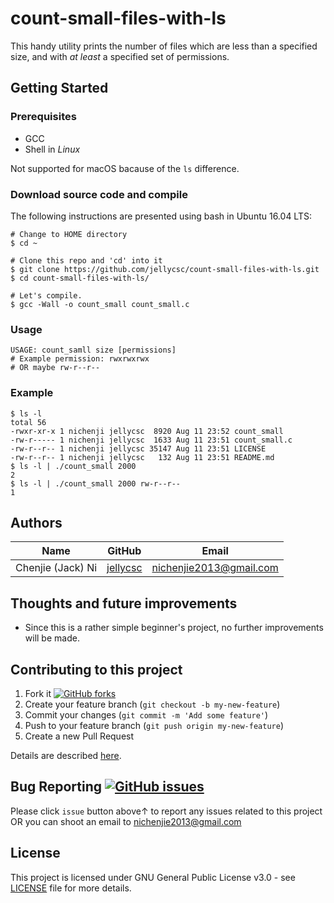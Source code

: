 # count-small-files-with-ls
This handy utility prints the number of files which are less than a specified size, and with *at least* a specified set of permissions.

## Getting Started

### Prerequisites

* GCC
* Shell in *Linux*

Not supported for macOS bacause of the `ls` difference.

### Download source code and compile
The following instructions are presented using bash in Ubuntu 16.04 LTS:
```
# Change to HOME directory
$ cd ~

# Clone this repo and 'cd' into it
$ git clone https://github.com/jellycsc/count-small-files-with-ls.git
$ cd count-small-files-with-ls/

# Let's compile.
$ gcc -Wall -o count_small count_small.c
```

### Usage
```
USAGE: count_samll size [permissions]
# Example permission: rwxrwxrwx
# OR maybe rw-r--r--
```

### Example
```
$ ls -l
total 56
-rwxr-xr-x 1 nichenji jellycsc  8920 Aug 11 23:52 count_small
-rw-r----- 1 nichenji jellycsc  1633 Aug 11 23:51 count_small.c
-rw-r--r-- 1 nichenji jellycsc 35147 Aug 11 23:51 LICENSE
-rw-r--r-- 1 nichenji jellycsc   132 Aug 11 23:51 README.md
$ ls -l | ./count_small 2000
2
$ ls -l | ./count_small 2000 rw-r--r--
1
```

## Authors

| Name                    | GitHub                                     | Email
| ----------------------- | ------------------------------------------ | -------------------------
| Chenjie (Jack) Ni       | [jellycsc](https://github.com/jellycsc)    | nichenjie2013@gmail.com

## Thoughts and future improvements

* Since this is a rather simple beginner's project, no further improvements will be made.

## Contributing to this project

1. Fork it [![GitHub forks](https://img.shields.io/github/forks/jellycsc/count-small-files-with-ls.svg?style=social&label=Fork&maxAge=2592000)](https://github.com/jellycsc/count-small-files-with-ls/fork)
2. Create your feature branch (`git checkout -b my-new-feature`)
3. Commit your changes (`git commit -m 'Add some feature'`)
4. Push to your feature branch (`git push origin my-new-feature`)
5. Create a new Pull Request

Details are described [here](https://git-scm.com/book/en/v2/GitHub-Contributing-to-a-Project).

## Bug Reporting [![GitHub issues](https://img.shields.io/github/issues/jellycsc/count-small-files-with-ls.svg)](https://github.com/jellycsc/count-small-files-with-ls/issues/)

Please click `issue` button above↑ to report any issues related to this project  
OR you can shoot an email to <nichenjie2013@gmail.com>

## License
This project is licensed under GNU General Public License v3.0 - see [LICENSE](LICENSE) file for more details.
